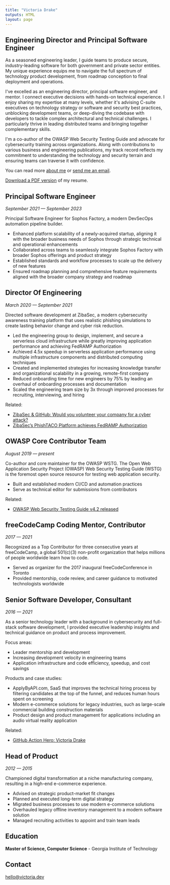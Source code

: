 ```yaml
---
title: "Victoria Drake"
outputs: HTML
layout: page
---
```


## Engineering Director and Principal Software Engineer

As a seasoned engineering leader, I guide teams to produce secure, industry-leading software for both government and private sector entities. My unique experience equips me to navigate the full spectrum of technology product development, from roadmap conception to final deployment and operations.

I've excelled as an engineering director, principal software engineer, and mentor. I connect executive decisions with hands-on technical experience. I enjoy sharing my expertise at many levels, whether it's advising C-suite executives on technology strategy or software and security best practices, unblocking development teams, or deep-diving the codebase with developers to tackle complex architectural and technical challenges. I particularly thrive in leading distributed teams and bringing together complementary skills.

I'm a co-author of the OWASP Web Security Testing Guide and advocate for cybersecurity training across organizations. Along with contributions to various business and engineering publications, my track record reflects my commitment to understanding the technology and security terrain and ensuring teams can traverse it with confidence.

You can read more [about me](/about) or [send me an email](/contact).

[Download a PDF version](/Victoria-Drake-Resume.pdf) of my resume.

## Principal Software Engineer

_September 2021 — September 2023_

Principal Software Engineer for Sophos Factory, a modern DevSecOps automation pipeline builder.

- Enhanced platform scalability of a newly-acquired startup, aligning it with the broader business needs of Sophos through strategic technical and operational enhancements
- Collaborated across teams to seamlessly integrate Sophos Factory with broader Sophos offerings and product strategy
- Established standards and workflow processes to scale up the delivery of new features
- Ensured roadmap planning and comprehensive feature requirements aligned with the broader company strategy and roadmap

## Director Of Engineering

_March 2020 — September 2021_

Directed software development at ZibaSec, a modern cybersecurity awareness training platform that uses realistic phishing simulations to create lasting behavior change and cyber risk reduction.

- Led the engineering group to design, implement, and secure a serverless cloud infrastructure while greatly improving application performance and achieving FedRAMP Authorization
- Achieved 4.5x speedup in serverless application performance using multiple infrastructure components and distributed computing techniques
- Created and implemented strategies for increasing knowledge transfer and organizational scalability in a growing, remote-first company
- Reduced onboarding time for new engineers by 75% by leading an overhaul of onboarding processes and documentation
- Scaled the engineering team size by 3x through improved processes for recruiting, interviewing, and hiring

Related:

- [ZibaSec & GitHub: Would you volunteer your company for a cyber attack?](https://github.com/customer-stories/zibasec)
- [ZibaSec’s PhishTACO Platform achieves FedRAMP Authorization](https://web.archive.org/web/20210727210401/https://threat.technology/zibasecs-phishtaco-platform-achieves-fedramp-moderate-authorization/)

## OWASP Core Contributor Team

_August 2019 — present_

Co-author and core maintainer for the OWASP WSTG. The Open Web Application Security Project (OWASP) Web Security Testing Guide (WSTG) is the foremost open source resource for testing web application security.

- Built and established modern CI/CD and automation practices
- Serve as technical editor for submissions from contributors

Related:

- [OWASP Web Security Testing Guide v4.2 released](https://owasp.org/2020/12/03/wstg-v42-released.html)

## freeCodeCamp Coding Mentor, Contributor

_2017 — 2021_

Recognized as a Top Contributor for three consecutive years at freeCodeCamp, a global 501(c)(3) non-profit organization that helps millions of people worldwide learn how to code.

- Served as organizer for the 2017 inaugural freeCodeConference in Toronto
- Provided mentorship, code review, and career guidance to motivated technologists worldwide

## Senior Software Developer, Consultant

_2016 — 2021_

As a senior technology leader with a background in cybersecurity and full-stack software development, I provided executive leadership insights and technical guidance on product and process improvement.

Focus areas:

- Leader mentorship and development
- Increasing development velocity in engineering teams
- Application infrastructure and code efficiency, speedup, and cost savings

Products and case studies:

- ApplyByAPI.com, SaaS that improves the technical hiring process by filtering candidates at the top of the funnel, and reduces human hours spent on screening
- Modern e-commerce solutions for legacy industries, such as large-scale commercial building construction materials
- Product design and product management for applications including an audio virtual reality application

Related:

- [GitHub Action Hero: Victoria Drake](https://github.blog/2020-06-26-github-action-hero-victoria-drake/)

## Head of Product

_2012 — 2015_

Championed digital transformation at a niche manufacturing company, resulting in a high-end e-commerce experience.

- Advised on strategic product-market fit changes
- Planned and executed long-term digital strategy
- Migrated business processes to use modern e-commerce solutions
- Overhauled legacy offline inventory management to a modern software solution
- Managed recruiting activities to appoint and train team leads

## Education

**Master of Science, Computer Science** - Georgia Institute of Technology

## Contact

[hello@victoria.dev](mailto:hello@victoria.dev)
